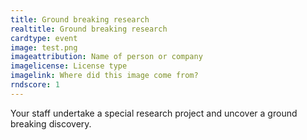 ```yaml
---
title: Ground breaking research
realtitle: Ground breaking research
cardtype: event
image: test.png
imageattribution: Name of person or company
imagelicense: License type
imagelink: Where did this image come from?
rndscore: 1
---
```


Your staff undertake a special research project and uncover a ground breaking discovery.
